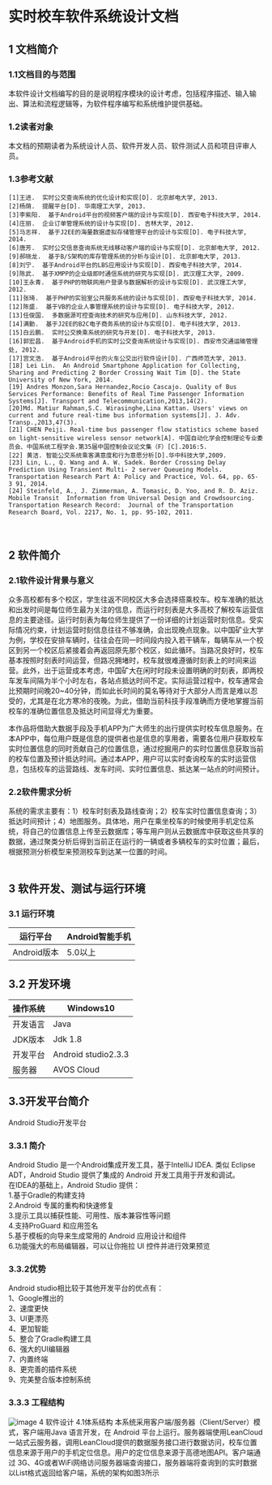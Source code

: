 # 实时校车软件系统设计文档

## 1  文档简介
### 1.1文档目的与范围
本软件设计文档编写的目的是说明程序模块的设计考虑，包括程序描述、输入输出、算法和流程逻辑等，为软件程序编写和系统维护提供基础。  
### 1.2读者对象
本文档的预期读者为系统设计人员、软件开发人员、软件测试人员和项目评审人员。
### 1.3参考文献
```
[1]王进.  实时公交查询系统的优化设计和实现[D]. 北京邮电大学, 2013.  
[2]杨荫.  提醒平台[D]. 华南理工大学, 2013.  
[3]李紫阳.  基于Android平台的视频客户端的设计与实现[D]. 西安电子科技大学, 2014.  
[4]庄丽.  企业订单管理系统的设计与实现[D]. 吉林大学, 2012.  
[5]马志祥.  基于J2EE的海量数据虚拟存储管理平台的设计与实现[D]. 电子科技大学, 2014.  
[6]唐芳.  实时公交信息查询系统无线移动客户端的设计与实现[D]. 北京邮电大学, 2012.  
[9]郝晓龙.  基于B/S架构的库存管理系统的分析与设计[D]. 北京邮电大学, 2013.  
[8]刘宁.  基于Android平台的LBS应用设计与实现[D]. 西安电子科技大学, 2014.  
[9]陈武.  基于XMPP的企业级即时通信系统的研究与实现[D]. 武汉理工大学, 2009.  
[10]王永青.  基于PHP的物联网用户登录与数据解析的设计与实现[D]. 武汉理工大学, 2012.  
[11]张琦.  基于PHP的实验室公共服务系统的设计与实现[D]. 西安电子科技大学, 2014.  
[12]陈盛.  基于VB的企业人事管理系统的设计与实现[D]. 电子科技大学, 2012.  
[13]任俊国.  多数据源可控查询技术的研究与应用[D]. 山东科技大学, 2012.  
[14]满勤.  基于J2EE的B2C电子商务系统的设计与实现[D]. 电子科技大学, 2013.  
[15]白云鹏.  实时公交换乘系统的研究与开发[D]. 电子科技大学, 2013.  
[16]郭宏昌.  基于Android手机的实时公交查询系统设计与实现[D]. 西安市交通运输管理处, 2012.  
[17]宫文浩.  基于Android平台的火车公交出行软件设计[D]. 广西师范大学, 2013.  
[18] Lei Lin.  An Android Smartphone Application for Collecting, Sharing and Predicting 2 Border Crossing Wait Tim [D]. the State University of New York, 2014.  
[19] Andres Monzon,Sara Hernandez,Rocio Cascajo. Quality of Bus Services Performance: Benefits of Real Time Passenger Information Systems[J]. Transport and Telecommunication,2013,14(2).  
[20]Md. Matiur Rahman,S.C. Wirasinghe,Lina Kattan. Users' views on current and future real‐time bus information systems[J]. J. Adv. Transp.,2013,47(3).  
[21] CHEN Peiji. Real-time bus passenger flow statistics scheme based on light-sensitive wireless sensor network[A]. 中国自动化学会控制理论专业委员会、中国系统工程学会.第35届中国控制会议论文集（F）[C].2016:5.  
[22] 黄洁. 智能公交系统乘客满意度和行为意愿分析[D].华中科技大学,2009.  
[23] Lin, L., Q. Wang and A. W. Sadek. Border Crossing Delay Prediction Using Transient Multi- 2 server Queueing Models. Transportation Research Part A: Policy and Practice, Vol. 64, pp. 65- 3 91, 2014.  
[24] Steinfeld, A., J. Zimmerman, A. Tomasic, D. Yoo, and R. D. Aziz. Mobile Transit  Information from Universal Design and Crowdsourcing. Transportation Research Record:  Journal of the Transportation Research Board, Vol. 2217, No. 1, pp. 95-102, 2011.  
```
 
## 2  软件简介
### 2.1软件设计背景与意义
众多高校都有多个校区，学生往返不同校区大多会选择搭乘校车。校车准确的抵达和出发时间是每位师生最为关注的信息，而运行时刻表是大多高校了解校车运营信息的主要途径。运行时刻表为每位师生提供了一份详细的计划运营时刻信息。受实际情况约束，计划运营时刻信息往往不够准确，会出现晚点现象。以中国矿业大学为例，学校在安排车辆时，往往会在同一时间段内投入若干辆车，每辆车从一个校区到另一个校区后紧接着会再返回原先那个校区，如此循环。当路况良好时，校车基本按照时刻表时间运营，但路况拥堵时，校车就很难遵循时刻表上的时间来运营。此外，出于运营成本考虑，中国矿大在闲时时段未设置明确的时刻表，即两校车发车间隔为半个小时左右，各站点抵达时间不定。实际运营过程中，校车通常会比预期时间晚20~40分钟，而如此长时间的莫名等待对于大部分人而言是难以忍受的，尤其是在北方寒冷的夜晚。为此，借助当前科技手段准确而方便地掌握当前校车的准确位置信息及抵达时间显得尤为重要。  
  
本作品将借助大数据手段及手机APP为广大师生的出行提供实时校车信息服务。在本APP中，每位用户既是信息的提供者也是信息的享用者，需要各位用户获取校车实时位置信息的同时贡献自己的位置信息，通过挖掘用户的实时位置信息获取当前的校车位置及预计抵达时间。通过本APP，用户可以实时查询校车的实时运营信息，包括校车的运营路线、发车时间、实时位置信息、抵达某一站点的时间预计。  
### 2.2软件需求分析
系统的需求主要有：1）校车时刻表及路线查询；2）校车实时位置信息查询；3）抵达时间预计；4）地图服务。具体地，用户在乘坐校车的时候使用手机定位系统，将自己的位置信息上传至云数据库；等车用户则从云数据库中获取这些共享的数据，通过聚类分析后得到当前正在运行的一辆或者多辆校车的实时位置；最后，根据预测分析模型来预测校车到达某一位置的时间。  
 
## 3  软件开发、测试与运行环境 
### 3.1 运行环境
|运行平台|Android智能手机|
|--|--|
|Android版本|	5.0以上|
## 3.2 开发环境
|操作系统|Windows10|
|--|--|
|开发语言|Java|
|JDK版本|Jdk 1.8|
|开发平台|Android studio2.3.3|
|服务器|AVOS Cloud|
## 3.3开发平台简介
Android Studio开发平台
### 3.3.1 简介
Android Studio 是一个Android集成开发工具，基于IntelliJ IDEA. 类似 Eclipse ADT，Android Studio 提供了集成的 Android 开发工具用于开发和调试。  
在IDEA的基础上，Android Studio 提供：   
1.基于Gradle的构建支持  
2.Android 专属的重构和快速修复  
3.提示工具以捕获性能、可用性、版本兼容性等问题  
4.支持ProGuard 和应用签名  
5.基于模板的向导来生成常用的 Android 应用设计和组件  
6.功能强大的布局编辑器，可以让你拖拉 UI 控件并进行效果预览  
### 3.3.2优势
Android studio相比较于其他开发平台的优点有：  
1、Google推出的  
2、速度更快  
3、UI更漂亮  
4、更加智能  
5、整合了Gradle构建工具  
6、强大的UI编辑器  
7、内置终端  
8、更完善的插件系统  
9、完美整合版本控制系统  
### 3.3.3 工程结构
![image](https://github.com/wudong1997/RealTimeBus/readme_pic/图片1.png)
4  软件设计
4.1体系结构
本系统采用客户端/服务器（Client/Server）模式，客户端用Java 语言开发，在 Android 平台上运行。服务器端使用LeanCloud一站式云服务器，调用LeanCloud提供的数据服务接口进行数据访问，校车位置信息来源于用户的手机定位信息。用户的定位信息来源于高德地图API。客户端通过 3G、4G或者WiFi网络访问服务器端查询接口，服务器端将查询到的实时数据以List格式返回给客户端，系统的架构如图3所示

